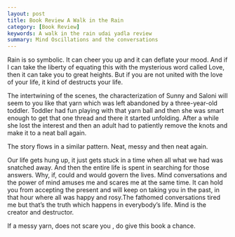 ```yaml
---
layout: post
title: Book Review A Walk in the Rain
category: [Book Review]
keywords: A walk in the rain udai yadla review
summary: Mind Oscillations and the conversations
---
```

Rain is so symbolic. It can cheer you up and it can deflate your mood. And if I can take the liberty of equating this with the mysterious word called Love, then it can take you to great heights. 
But if you are not united with the love of your life, it kind of destructs your life.

The intertwining of the scenes, the characterization of Sunny and Saloni will seem to you like that yarn which was left abandoned by a three-year-old toddler. Toddler had fun playing with that yarn ball and then she was smart enough to get that one thread and there it started unfolding. 
After a while she lost the interest and then an adult had to patiently remove the knots and make it to a neat ball again.

The story flows in a similar pattern. Neat, messy and then neat again.

Our life gets hung up, it just gets stuck in a time when all what we had was snatched away. And then the entire life is spent in searching for those answers. 
Why, if, could and would govern the lives. Mind conversations and the power of mind amuses me and scares me at the same time. 
It can hold you from accepting the present and will keep on taking you in the past, in that hour where all was happy and rosy.The fathomed conversations tired me but that’s the truth which happens in everybody’s life. Mind is the creator and destructor.

If a messy yarn, does not scare you , do give this book a chance.

